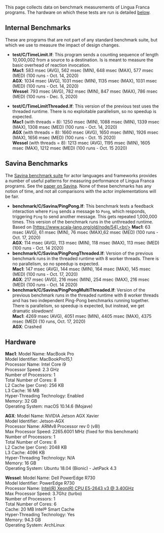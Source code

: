 This page collects data on benchmark measurements of Lingua Franca programs. The hardware on which these tests are run is detailed [below](#Hardware).

## Internal Benchmarks

These are programs that are not part of any standard benchmark suite, but which we use to measure the impact of design changes.

* **test/C/TimeLimit.lf**: This program sends a counting sequence of length 10,000,002 from a source to a destination. Is is meant to measure the basic overhead of reaction invocation.<br/>
  **Mac1**: 583 msec (AVG), 562 msec (MIN), 648 msec (MAX), 577 msec (MED) (100 runs - Oct. 14, 2020)<br/>
  **AGX**: 1034 msec (AVG), 1031 msec (MIN), 1135 msec (MAX), 1031 msec (MED) (100 runs - Oct. 14, 2020)<br/>
  **Wessel**: 793 msec (AVG), 782 msec (MIN), 847 msec (MAX), 786 msec (MED) (100 runs - Dec. 5, 2020)

* **test/C/TimeLimitThreaded.lf**: This version of the previous test uses the threaded runtime. There is no exploitable parallelism, so no speedup is expected.<br/>
  **Mac1** (with threads = 8): 1250 msec (MIN), 1088 msec (MIN), 1339 msec (MAX), 1308 msec (MED) (100 runs - Oct. 14, 2020)<br/>
  **AGX** (with threads = 8): 1660 msec (AVG), 1650 msec (MIN), 1926 msec (MAX), 1656 msec (MED) (100 runs - Oct. 15 2020)<br/>
  **Wessel** (with threads = 8): 1213 msec (AVG), 1195 msec (MIN), 1605 msec (MAX), 1212 msec (MED) (100 runs - Oct. 15 2020)
## Savina Benchmarks

The [Savina benchmark suite](https://github.com/shamsmahmood/savina) for actor languages and frameworks provides a number of useful patterns for measuring performance of Lingua Franca programs. See the [paper on Savina](https://shamsimam.github.io/papers/2014-agere-savina.pdf). None of these benchmarks has any notion of time, and not all comparisons with the actor implementations will be fair.

* **benchmark/C/Savina/PingPong.lf**: This benchmark tests a feedback interaction where `Ping` sends a message to `Pong`, which responds, triggering `Ping` to send another message. This gets repeated 1,000,000 times.  This version of the benchmark runs in the unthreaded runtime. Based on [https://www.scala-lang.org/old/node/54].<br/>
  **Mac1**: 63 msec (AVG), 61 msec (MIN), 76 msec (MAX),62 msec (MED) (100 runs - Oct. 17, 2020)<br/>
  **AGX**: 114 msec (AVG), 113 msec (MIN), 118 msec (MAX), 113 msec (MED) (100 runs - Oct. 14 2020)
* **benchmark/C/Savina/PingPongThreaded.lf**: Version of the previous benchmark runs in the threaded runtime with 8 worker threads. There is no parallelism, so no speedup is expected.<br/>
  **Mac1**: 147 msec (AVG), 144 msec (MIN), 164 msec (MAX), 145 msec (MED) (100 runs - Oct. 17, 2020)<br/>
  **AGX**: 217 msec (AVG), 216 msec (MIN), 254 msec (MAX), 216 msec (MED) (100 runs - Oct. 14 2020)
* **benchmark/C/Savina/PingPongMultiThreaded.lf**: Version of the previous benchmark runs in the threaded runtime with 8 worker threads and has two independent Ping-Pong benchmarks running together. There is parallelism, so speedup is expected, but instead, we get dramatic slowdown!<br/>
  **Mac1**: 4269 msec (AVG), 4051 msec (MIN), 4405 msec (MAX), 4375 msec (MED) (10 runs, Oct. 17, 2020)<br/>
  **AGX**: Crashed

## Hardware

**Mac1**: 
    Model Name:	MacBook Pro<br/>
    Model Identifier:	MacBookPro15,1<br/>
    Processor Name:	Intel Core i9<br/>
    Processor Speed:	2.3 GHz<br/>
    Number of Processors:	1<br/>
    Total Number of Cores:	8<br/>
    L2 Cache (per Core):	256 KB<br/>
    L3 Cache:	16 MB<br/>
    Hyper-Threading Technology:	Enabled<br/>
    Memory:	32 GB<br/>
    Operating System: macOS 10.14.6 (Mojave)<br/>

**AGX**: 
    Model Name:	NVIDIA Jetson AGX Xavier<br/>
    Model Identifier:	Jetson-AGX<br/>
    Processor Name:	ARMv8 Processor rev 0 (v8l)<br/>
    Max Processor Speed:	2265.6001 MHz (fixed for this benchmark)<br/>
    Number of Processors:	1<br/>
    Total Number of Cores:	8<br/>
    L2 Cache (per Core):	2048 KB<br/>
    L3 Cache:	4096 KB<br/>
    Hyper-Threading Technology:	N/A<br/>
    Memory:	16 GB<br/>
    Operating System: Ubuntu 18.04 (Bionic) - JetPack 4.3<br/>

**Wessel**: 
    Model Name:	Dell PowerEdge R730<br/>
    Model Identifier:	PowerEdge R730<br/>
    Processor Name:	[Intel(R) Xeon(R) CPU E5-2643 v3 @ 3.40GHz](https://ark.intel.com/content/www/us/en/ark/products/81900/intel-xeon-processor-e5-2643-v3-20m-cache-3-40-ghz.html)<br/>
    Max Processor Speed:	3.7Ghz (turbo)<br/>
    Number of Processors:	1<br/>
    Total Number of Cores:	6<br/>
    Cache: 20 MB Intel® Smart Cache<br/>
    Hyper-Threading Technology:	Yes<br/>
    Memory:	94.3 GB<br/>
    Operating System: ArchLinux<br/>